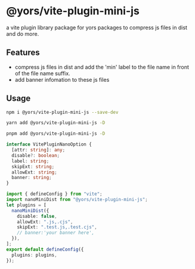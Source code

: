 # @yors/vite-plugin-mini-js

a vite plugin library package for yors packages to compress js files in dist and do more.

## Features

- compress js files in dist and add the 'min' label to the file name in front of the file name suffix.
- add banner infomation to these js files

## Usage

```bash
npm i @yors/vite-plugin-mini-js --save-dev

```

```bash
yarn add @yors/vite-plugin-mini-js -D
```

```bash
pnpm add @yors/vite-plugin-mini-js -D
```

```ts
interface VitePluginNanoOption {
  [attr: string]: any;
  disable?: boolean;
  label: string;
  skipExt: string;
  allowExt: string;
  banner: string;
}
```

```ts
import { defineConfig } from "vite";
import nanoMiniDist from "@yors/vite-plugin-mini-js";
let plugins = [
  nanoMiniDist({
    disable: false,
    allowExt: ".js,.cjs",
    skipExt: ".test.js,.test.cjs",
    // banner:'your banner here',
  }),
];
export default defineConfig({
  plugins: plugins,
});
```
